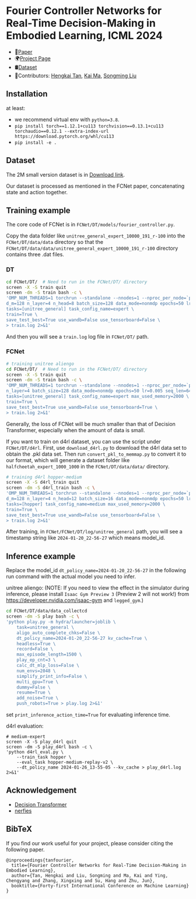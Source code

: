 # Fourier Controller Networks for Real-Time Decision-Making in Embodied Learning, ICML 2024

- 📝[Paper](https://arxiv.org/pdf/2405.19885)
- 🌍[Project Page](https://thkkk.github.io/fcnet)
- 🛢️[Dataset](https://ml.cs.tsinghua.edu.cn/~hengkai/unitree_general_expert_10000_191_r-100.zip)
- 👏Contributors: [Hengkai Tan](https://github.com/thkkk), [Kai Ma](https://github.com/mk2001233), [Songming Liu](https://github.com/csuastt)


## Installation

at least: 
- we recommend virtual env with `python=3.8`.
- `pip install torch==1.12.1+cu113 torchvision==0.13.1+cu113 torchaudio==0.12.1 --extra-index-url https://download.pytorch.org/whl/cu113`
- `pip install -e .` 

## Dataset

The 2M small version dataset is in [Download link](https://ml.cs.tsinghua.edu.cn/~hengkai/unitree_general_expert_10000_191_r-100.zip).
<!-- The part of dataset is in `FCNet/DT/data/data/unitree_general_expert_240000_255_r-100_partial/`.  -->

Our dataset is processed as mentioned in the FCNet paper, concatenating state and action together.

## Training example

The core code of FCNet is in `FCNet/DT/models/fourier_controller.py`.

Copy the data folder like `unitree_general_expert_10000_191_r-100` into the `FCNet/DT/data/data` directory so that the `FCNet/DT/data/data/unitree_general_expert_10000_191_r-100` directory contains three .dat files.

### DT
```bash
cd FCNet/DT/  # Need to run in the FCNet/DT/ directory
screen -X -S train quit
screen -dm -S train bash -c \
'OMP_NUM_THREADS=1 torchrun --standalone --nnodes=1 --nproc_per_node=`python ./scripts/calc_avail_gpus.py -mg 8` train.py \
d_m=128 n_layer=4 n_head=8 batch_size=128 data_mode=nonmdp epochs=50 lr=0.005 seq_len=64 dt_mode=as_a model_name=transformer load_data_mode=episode2chunk max_used_memory=2000 \
tasks=[unitree_general] task_config_name=expert \
train=True \
save_test_best=True use_wandb=False use_tensorboard=False \
> train.log 2>&1'
```

And then you will see a `train.log` log file in `FCNet/DT/` path.

### FCNet

```bash
# training unitree aliengo
cd FCNet/DT/  # Need to run in the FCNet/DT/ directory
screen -X -S train quit
screen -dm -S train bash -c \
'OMP_NUM_THREADS=1 torchrun --standalone --nnodes=1 --nproc_per_node=`python ./scripts/calc_avail_gpus.py -mg 8` train.py \
n_layer=4 batch_size=128 data_mode=nonmdp epochs=50 lr=0.005 seq_len=64 n_modes=10 ctx_dim=16 width=128 fno_hidden_size=256 final_hidden_size=128 dt_mode=as_a model_name=fourier_controller load_data_mode=episode2chunk \
tasks=[unitree_general] task_config_name=expert max_used_memory=2000 \
train=True \
save_test_best=True use_wandb=False use_tensorboard=True \
> train.log 2>&1'
```

Generally, the loss of FCNet will be much smaller than that of Decision Transformer, especially when the amount of data is small.

If you want to train on d4rl dataset, you can use the script under `FCNet/DT/d4rl`. First, use `download_d4rl.py` to download the d4rl data set to obtain the .pkl data set. Then run `convert_pkl_to_memmap.py` to convert it to our format, which will generate a dataset folder like `halfcheetah_expert_1000_1000` in the `FCNet/DT/data/data/` directory.

```bash
# training d4rl hopper-medium
screen -X -S d4rl_train quit
screen -dm -S d4rl_train bash -c \
'OMP_NUM_THREADS=1 torchrun --standalone --nnodes=1 --nproc_per_node=`python ./scripts/calc_avail_gpus.py -mg 8` train.py \
d_m=128 n_layer=4 n_head=12 batch_size=16 data_mode=nonmdp epochs=50 lr=0.005 weight_decay=0.0001 seq_len=100 n_modes=10 ctx_dim=1 width=128 fno_hidden_size=512 final_hidden_size=128 dt_mode=as_a model_name=fourier_controller load_data_mode=episode2chunk \
tasks=[hopper] task_config_name=medium max_used_memory=2000 \
train=True \
save_test_best=True use_wandb=False use_tensorboard=False \
> train.log 2>&1'
```

After training, in `FCNet/FCNet/DT/log/unitree_general` path, you will see a timestamp string like `2024-01-20_22-56-27` which means model_id.

## Inference example

Replace the model_id `dt_policy_name=2024-01-20_22-56-27` in the following run command with the actual model you need to infer.

unitree aliengo: (NOTE: If you need to view the effect in the simulator during inference, please install `Isaac Gym Preview 3` (Preview 2 will not work!) from https://developer.nvidia.com/isaac-gym
and `legged_gym`.)

```bash
cd FCNet/DT/data/data_collectcd 
screen -dm -S play bash -c \
'python play.py -m hydra/launcher=joblib \
    task=unitree_general \
    aligo_auto_complete_chks=False \
    dt_policy_name=2024-01-20_22-56-27 kv_cache=True \
    headless=True \
    record=False \
    max_episode_length=1500 \
    play_ep_cnt=3 \
    calc_dt_mlp_loss=False \
    num_envs=2048 \
    simplify_print_info=False \
    multi_gpu=True \
    dummy=False \
    resume=True \
    add_noise=True \
    push_robots=True > play.log 2>&1'
```
set `print_inference_action_time=True` for evaluating inference time.

d4rl evaluation:
```
# medium-expert
screen -X -S play_d4rl quit
screen -dm -S play_d4rl bash -c \
'python d4rl_eval.py \
	--train_task hopper \
    --eval_task hopper-medium-replay-v2 \
    --dt_policy_name 2024-01-26_13-55-05 --kv_cache > play_d4rl.log 2>&1'
```

## Acknowledgement

- [Decision Transformer](https://github.com/kzl/decision-transformer)
- [nerfies](https://github.com/nerfies/nerfies.github.io)

## BibTeX
If you find our work useful for your project, please consider citing the following paper.

```
@inproceedings{tanfourier,
  title={Fourier Controller Networks for Real-Time Decision-Making in Embodied Learning},
  author={Tan, Hengkai and Liu, Songming and Ma, Kai and Ying, Chengyang and Zhang, Xingxing and Su, Hang and Zhu, Jun},
  booktitle={Forty-first International Conference on Machine Learning}
}
```
